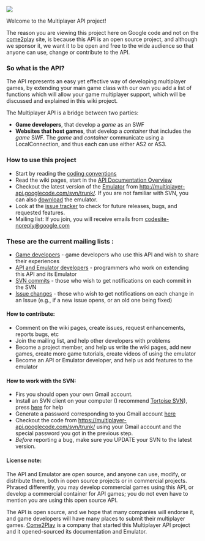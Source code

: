 [![](http://www.come2play.com/SiteFiles/Image/developer/C2P_Multi_API_Logo.gif)](http://www.come2play.com/Developer.asp)

Welcome to the Multiplayer API project!

The reason you are viewing this project here on Google code and not on the [come2play](http://www.come2play.com) site,
is because this API is an open source project, and although we sponsor it, we want it to be open and free to
the wide audience so that anyone can use, change or contribute to the API.


### So what is the API? ###

The API represents an easy yet effective way of developing multiplayer games, by extending your main game class with our own you add a list of functions which will allow your game multiplayer support, which will be discussed and explained in this wiki project.

The Multiplayer API is a bridge between two parties:
  * **Game developers**, that develop a _game_ as an SWF
  * **Websites that host games**, that develop a _container_ that includes the _game_ SWF.
The _game_ and _container_ communicate using a LocalConnection, and thus each can use either AS2 or AS3.



### How to use this project ###

  * Start by reading the [coding conventions](codeConventions.md)
  * Read the wiki pages, start in the [API Documentation Overview](apiDocumentationOverview.md)
  * Checkout the latest version of the [Emulator](Emulator.md) from http://multiplayer-api.googlecode.com/svn/trunk/. If you are not familiar with SVN, you can also [download](http://code.google.com/p/multiplayer-api/downloads/list) the emulator.
  * Look at the [issue tracker](http://code.google.com/p/multiplayer-api/issues/list) to check for future releases, bugs, and requested features.
  * Mailing list: If you join, you will receive emails from codesite-noreply@google.com

### These are the current mailing lists : ###

  * [Game developers](http://groups.google.com/group/multiplayer-api) - game developers who use this API and wish to share their experiences
  * [API and Emulator developers](http://groups.google.com/group/multiplayer-api-developers) - programmers who work on extending this API and its Emulator
  * [SVN commits](http://groups.google.com/group/multiplayer-api-svn-commits) - those who wish to get notifications on each commit in the SVN
  * [Issue changes](http://groups.google.com/group/multiplayer-api-issue-changes) - those who wish to get notifications on each change in an Issue (e.g., if a new issue opens, or an old one being fixed)

#### How to contribute: ####

  * Comment on the wiki pages, create issues, request enhancements, reports bugs, etc
  * Join the mailing list, and help other developers with problems
  * Become a project member, and help us write the wiki pages, add new games, create more game tutorials, create videos of using the emulator
  * Become an API or Emulator developer, and help us add features to the emulator

#### How to work with the SVN: ####

  * Firs you should open your own Gmail account.
  * Install an SVN client on your computer (I recommend [Tortoise SVN](http://tortoisesvn.tigris.org)), press [here](http://tortoisesvn.net/docs/release/TortoiseSVN_en/tsvn-dug-checkout.html) for help
  * Generate a password corresponding to you Gmail account [here](http://code.google.com/hosting/settings)
  * Checkout the code from https://multiplayer-api.googlecode.com/svn/trunk/ using your Gmail account and the special password you got in the previous step.
  * _Before_ reporting a bug, make sure you UPDATE your SVN to the latest version.

#### License note: ####

The API and Emulator are open source, and anyone can use, modify, or distribute them, both in open source projects or in commercial projects. Phrased differently, you may develop commercial games using this API, or develop a commercial container for API games; you do not even have to mention you are using this open source API.

The API is open source, and we hope that many companies will endorse it, and game developers will have many places to submit their multiplayer games.
[Come2Play](Come2Play.md) is a company that started this Multiplayer API project and it opened-sourced its documentation and Emulator.